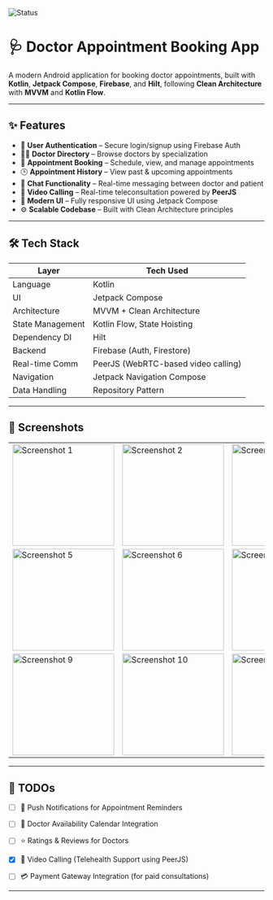 ![Status](https://img.shields.io/badge/status-under--construction-orange)

# 🩺 Doctor Appointment Booking App

A modern Android application for booking doctor appointments, built with **Kotlin**, **Jetpack Compose**, **Firebase**, and **Hilt**, following **Clean Architecture** with **MVVM** and **Kotlin Flow**.

---

## ✨ Features

- 🔐 **User Authentication** – Secure login/signup using Firebase Auth
- 🧑‍⚕️ **Doctor Directory** – Browse doctors by specialization
- 📅 **Appointment Booking** – Schedule, view, and manage appointments
- 🕒 **Appointment History** – View past & upcoming appointments
- 💬 **Chat Functionality** – Real-time messaging between doctor and patient 
- 🎥 **Video Calling** – Real-time teleconsultation powered by **PeerJS** 
- 📲 **Modern UI** – Fully responsive UI using Jetpack Compose
- ⚙️ **Scalable Codebase** – Built with Clean Architecture principles

---

## 🛠️ Tech Stack

| Layer            | Tech Used                                     |
|------------------|-----------------------------------------------|
| Language         | Kotlin                                        |
| UI               | Jetpack Compose                               |
| Architecture     | MVVM + Clean Architecture                     |
| State Management | Kotlin Flow, State Hoisting                   |
| Dependency DI    | Hilt                                          |
| Backend          | Firebase (Auth, Firestore)                    |
| Real-time Comm   | PeerJS (WebRTC-based video calling)           |
| Navigation       | Jetpack Navigation Compose                    |
| Data Handling    | Repository Pattern                            |

---
## 📸 Screenshots

<table>
  <tr>
    <td><img src="https://github.com/user-attachments/assets/2e3f03b2-bc5e-4fbd-8d40-d59362497596" alt="Screenshot 1" width="200"/></td>
    <td><img src="https://github.com/user-attachments/assets/97f261ae-1717-4cfc-b963-13256ad410be" alt="Screenshot 2" width="200"/></td>
    <td><img src="https://github.com/user-attachments/assets/2c7b0ca1-8d71-4498-bbb4-ad769384693b" alt="Screenshot 3" width="200"/></td>
    <td><img src="https://github.com/user-attachments/assets/0e754402-4b09-4a06-9e86-4b39354e4fa2" alt="Screenshot 4" width="200"/></td>
  </tr>
  <tr>
    <td><img src="https://github.com/user-attachments/assets/1450f1a7-4814-4333-89ef-adc699f1ea41" alt="Screenshot 5" width="200"/></td>
    <td><img src="https://github.com/user-attachments/assets/fd6ff290-000a-4e88-b5fe-1faf30f59776" alt="Screenshot 6" width="200"/></td>
    <td><img src="https://github.com/user-attachments/assets/34d6fdc9-fb8b-42d0-b37a-cbe828886915" alt="Screenshot 7" width="200"/></td>
    <td><img src="https://github.com/user-attachments/assets/a0633db9-7a1f-4379-b109-c2e7bb9a850d" alt="Screenshot 8" width="200"/></td>
  </tr>
  <tr>
    <td><img src="https://github.com/user-attachments/assets/175aa320-22f3-4cd5-be54-3eeeac251342" alt="Screenshot 9" width="200"/></td>
    <td><img src="https://github.com/user-attachments/assets/e0c6123f-7294-4ade-947b-7516eaa31ef5" alt="Screenshot 10" width="200"/></td>
    <td><img src="https://github.com/user-attachments/assets/a3d47db5-a3a9-436c-8803-7260b9b297ab" alt="Screenshot 11" width="200"/></td>
    <td><img src="https://github.com/user-attachments/assets/def66ae6-b3fa-4793-a2d4-a2e2d038b107" alt="Screenshot 12" width="200"/></td>
  </tr>
</table>



---
## 🚧 TODOs

- [ ] 🔔 Push Notifications for Appointment Reminders
- [ ] 📆 Doctor Availability Calendar Integration
- [ ] ⭐ Ratings & Reviews for Doctors
- [x] 🎥 Video Calling (Telehealth Support using PeerJS)  
- [ ] 💳 Payment Gateway Integration (for paid consultations)


---

